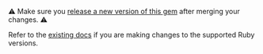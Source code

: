 ⚠️ Make sure you [release a new version of this gem](https://github.com/alphagov/govuk_app_config/pull/356/files) after merging your changes. ⚠️

Refer to the [existing docs](https://docs.publishing.service.gov.uk/manual/publishing-a-ruby-gem.html#ruby-version-compatibility) if you are making changes to the supported Ruby versions.
